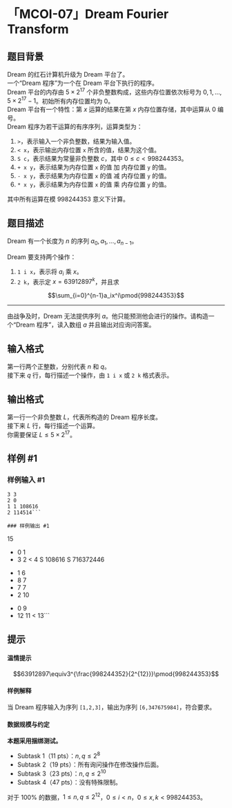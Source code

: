# 「MCOI-07」Dream Fourier Transform

## 题目背景

Dream 的红石计算机升级为 Dream 平台了。  
一个“Dream 程序”为一个在 Dream 平台下执行的程序。  
Dream 平台的内存由 $5\times2^{17}$ 个非负整数构成，这些内存位置依次标号为 $0,1,\dots,5\times2^{17}-1$。初始所有内存位置均为 $0$。  
Dream 平台有一个特性：第 $x$ 运算的结果在第 $x$ 内存位置存储，其中运算从 $0$ 编号。  
Dream 程序为若干运算的有序序列，运算类型为：

 1. `>`，表示输入一个非负整数，结果为输入值。
 2. `< x`，表示输出内存位置 `x` 所含的值，结果为这个值。
 3. `S c`，表示结果为常量非负整数 $c$，其中 $0\le c<998244353$。
 4. `+ x y`，表示结果为内存位置 `x` 的值 加 内存位置 `y` 的值。
 5. `- x y`，表示结果为内存位置 `x` 的值 减 内存位置 `y` 的值。
 6. `* x y`，表示结果为内存位置 `x` 的值 乘 内存位置 `y` 的值。

其中所有运算在模 $998244353$ 意义下计算。

## 题目描述

Dream 有一个长度为 $n$ 的序列 $a_0,a_1,\dots,a_{n-1}$。  

Dream 要支持两个操作：

 1. `1 i x`，表示将 $a_i$ 乘 $x$。
 2. `2 k`，表示定 $x=63912897^k$，并且求

$$\sum_{i=0}^{n-1}a_ix^i\pmod{998244353}$$

---

由战争及时，Dream 无法提供序列 $a$。他只能预测他会进行的操作。请构造一个“Dream 程序”，读入数组 $a$ 并且输出对应询问答案。  

## 输入格式

第一行两个正整数，分别代表 $n$ 和 $q$。  
接下来 $q$ 行，每行描述一个操作，由 `1 i x` 或 `2 k` 格式表示。

## 输出格式

第一行一个非负整数 $L$，代表所构造的 Dream 程序长度。  
接下来 $L$ 行，每行描述一个运算。  
你需要保证 $L\le5\times2^{17}$。

## 样例 #1

### 样例输入 #1
```
3 3
2 0
1 1 108616
2 114514```

### 样例输出 #1

```
15
>
>
>
+ 0 1
+ 3 2
< 4
S 108616
S 716372446
* 1 6
* 8 7
* 7 7
* 2 10
+ 0 9
+ 12 11
< 13```

## 提示

#### 温情提示

$$63912897\equiv3^{\frac{998244352}{2^{12}}}\pmod{998244353}$$

#### 样例解释

当 Dream 程序输入为序列 `[1,2,3]`，输出为序列 `[6,347675984]`，符合要求。

#### 数据规模与约定

**本题采用捆绑测试。**

 - Subtask 1（11 pts）：$n,q\le2^8$
 - Subtask 2（19 pts）：所有询问操作在修改操作后面。
 - Subtask 3（23 pts）：$n,q\le2^{10}$
 - Subtask 4（47 pts）：没有特殊限制。

对于 $100\%$ 的数据，$1\le n,q\le2^{12}$，$0\le i<n$，$0\le x,k<998244353$。
